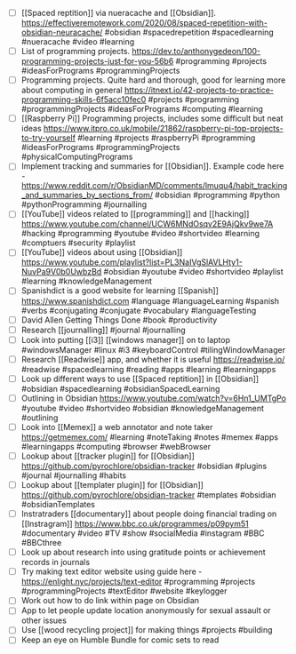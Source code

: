 - [ ] [[Spaced reptition]] via nueracache and [[Obsidian]]. https://effectiveremotework.com/2020/08/spaced-repetition-with-obsidian-neuracache/ #obsidian #spacedrepetition #spacedlearning #nueracache #video #learning 
- [ ] List of programming projects. https://dev.to/anthonygedeon/100-programming-projects-just-for-you-56b6 #programming #projects #ideasForPrograms #programmingProjects
- [ ] Programming projects. Quite hard and thorough, good for learning more about computing in general https://itnext.io/42-projects-to-practice-programming-skills-6f5acc10fec0 #projects #programming #programmingProjects #ideasForPrograms #computing #learning 
- [ ] [[Raspberry Pi]] Programming projects, includes some difficult but neat ideas https://www.itpro.co.uk/mobile/21862/raspberry-pi-top-projects-to-try-yourself #learning #projects #raspberryPi #programming #ideasForPrograms #programmingProjects #physicalComputingPrograms
- [ ] Implement tracking and summaries for [[Obsidian]]. Example code here - https://www.reddit.com/r/ObsidianMD/comments/lmuqu4/habit_tracking_and_summaries_by_sections_from/ #obsidian #programming #python #pythonProgramming #journalling 
- [ ] [[YouTube]] videos related to [[programming]] and [[hacking]] https://www.youtube.com/channel/UCW6MNdOsqv2E9AjQkv9we7A #hacking #programming #youtube #video #shortvideo #learning #comptuers #security #playlist 
- [ ] [[YouTube]] videos about using [[Obsidian]] https://www.youtube.com/playlist?list=PL3NaIVgSlAVLHty1-NuvPa9V0b0UwbzBd #obsidian #youtube #video #shortvideo #playlist #learning #knowledgeManagement
- [ ] Spanishdict is a good website for learning [[Spanish]] https://www.spanishdict.com #language #languageLearning #spanish #verbs #conjugating #conjugate #vocabulary #languageTesting 
- [ ]  David Allen Getting Things Done #book #productivity 
- [ ]  Research [[journalling]] #journal #journalling 
- [ ]  Look into putting [[i3]] [[windows manager]] on to laptop #windowsManager #linux #i3 #keyboardControl #tilingWindowManager 
- [ ]  Research [[Readwise]] app, and whether it is useful https://readwise.io/ #readwise #spacedlearning #reading #apps #learning #learningapps 
- [ ]  Look up different ways to use [[Spaced reptition]] in [[Obsidian]] #obsidian #spacedlearning #obsidianSpacedLearning
- [ ]  Outlining in Obsidian https://www.youtube.com/watch?v=6Hn1_UMTgPo #youtube #video #shortvideo #obsidian #knowledgeManagement #outlining
- [ ]  Look into [[Memex]] a web annotator and note taker https://getmemex.com/ #learning #noteTaking #notes #memex #apps #learningapps #computing #browser #webBrowser
- [ ]  Lookup about [[tracker plugin]]  for [[Obsidian]] https://github.com/pyrochlore/obsidian-tracker #obsidian #plugins #journal #journalling #habits
- [ ]  Lookup about [[templater plugin]] for [[Obsidian]] https://github.com/pyrochlore/obsidian-tracker #templates #obsidian  #obsidianTemplates 
- [ ]  Instratraders [[documentary]] about people doing financial trading on [[Instragram]] https://www.bbc.co.uk/programmes/p09pym51 #documentary #video #TV #show #socialMedia #instagram #BBC #BBCthree
- [ ]  Look up about research into using gratitude points or achievement records in journals
- [ ] Try making text editor website using guide here - https://enlight.nyc/projects/text-editor #programming #projects #programmingProjects #textEditor #website #keylogger
- [ ] Work out how to do link within page on Obsidian
- [ ]  App to let people update location anonymously for sexual assault or other issues
- [ ] Use [[wood recycling project]] for making things #projects #building 
- [ ]  Keep an eye on Humble Bundle for comic sets to read